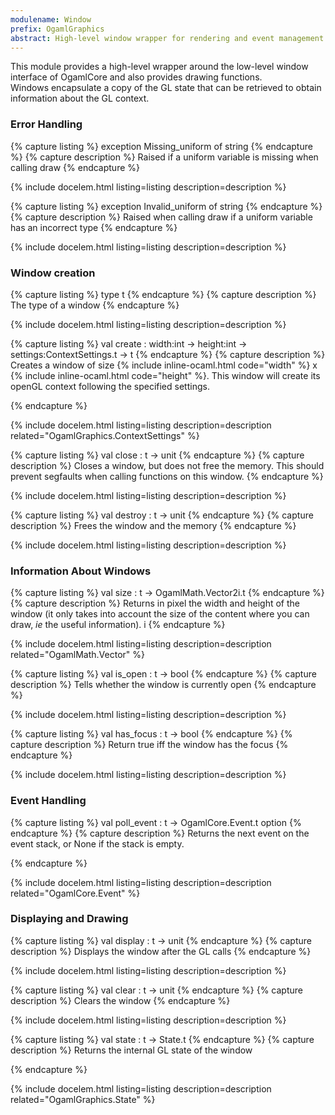 ```yaml
---
modulename: Window 
prefix: OgamlGraphics
abstract: High-level window wrapper for rendering and event management 
---
```



This module provides a high-level wrapper around the low-level
 window interface of OgamlCore and also provides drawing functions.<br/>
 Windows encapsulate a copy of the GL state that can be retrieved
 to obtain information about the GL context. 
### Error Handling 

{% capture listing %}
exception Missing_uniform of string
{% endcapture %}
{% capture description %}
Raised if a uniform variable is missing when calling draw 
{% endcapture %}

{% include docelem.html listing=listing description=description  %}

{% capture listing %}
exception Invalid_uniform of string
{% endcapture %}
{% capture description %}
Raised when calling draw if a uniform variable has an incorrect type 
{% endcapture %}

{% include docelem.html listing=listing description=description  %}

### Window creation 

{% capture listing %}
type t
{% endcapture %}
{% capture description %}
The type of a window 
{% endcapture %}

{% include docelem.html listing=listing description=description  %}

{% capture listing %}
val create : width:int -> height:int -> settings:ContextSettings.t -> t
{% endcapture %}
{% capture description %}
Creates a window of size {% include inline-ocaml.html code="width" %} x {% include inline-ocaml.html code="height" %}.
 This window will create its openGL context following the specified settings.
 
{% endcapture %}

{% include docelem.html listing=listing description=description  related="OgamlGraphics.ContextSettings" %}

{% capture listing %}
val close : t -> unit
{% endcapture %}
{% capture description %}
Closes a window, but does not free the memory.
 This should prevent segfaults when calling functions on this window. 
{% endcapture %}

{% include docelem.html listing=listing description=description  %}

{% capture listing %}
val destroy : t -> unit
{% endcapture %}
{% capture description %}
Frees the window and the memory 
{% endcapture %}

{% include docelem.html listing=listing description=description  %}

### Information About Windows 

{% capture listing %}
val size : t -> OgamlMath.Vector2i.t
{% endcapture %}
{% capture description %}
Returns in pixel the width and height of the window
 (it only takes into account the size of the content where you can draw, *ie* the useful information).
 i 
{% endcapture %}

{% include docelem.html listing=listing description=description  related="OgamlMath.Vector" %}

{% capture listing %}
val is_open : t -> bool
{% endcapture %}
{% capture description %}
Tells whether the window is currently open 
{% endcapture %}

{% include docelem.html listing=listing description=description  %}

{% capture listing %}
val has_focus : t -> bool
{% endcapture %}
{% capture description %}
Return true iff the window has the focus 
{% endcapture %}

{% include docelem.html listing=listing description=description  %}

### Event Handling 

{% capture listing %}
val poll_event : t -> OgamlCore.Event.t option
{% endcapture %}
{% capture description %}
Returns the next event on the event stack, or None if the stack is empty.
 
{% endcapture %}

{% include docelem.html listing=listing description=description  related="OgamlCore.Event" %}

### Displaying and Drawing 

{% capture listing %}
val display : t -> unit
{% endcapture %}
{% capture description %}
Displays the window after the GL calls 
{% endcapture %}

{% include docelem.html listing=listing description=description  %}

{% capture listing %}
val clear : t -> unit
{% endcapture %}
{% capture description %}
Clears the window 
{% endcapture %}

{% include docelem.html listing=listing description=description  %}

{% capture listing %}
val state : t -> State.t
{% endcapture %}
{% capture description %}
Returns the internal GL state of the window
 
{% endcapture %}

{% include docelem.html listing=listing description=description  related="OgamlGraphics.State" %}

